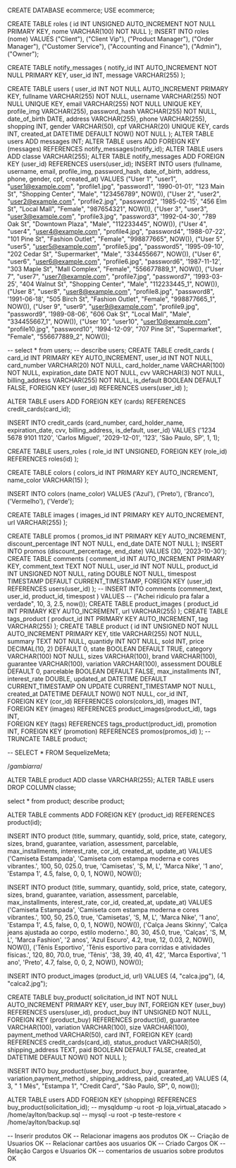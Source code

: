 CREATE DATABASE ecommerce;
USE ecommerce;

CREATE TABLE roles (
    id INT UNSIGNED AUTO_INCREMENT NOT NULL PRIMARY KEY,
    nome VARCHAR(100) NOT NULL
);
INSERT INTO roles (nome) 
VALUES 
("Client"),
("Client Vip"),
("Product Manager"),
("Order Manager"),
("Customer Service"),
("Accounting and Finance"),
("Admin"),
("Owner");

CREATE TABLE notify_messages (
	notify_id INT AUTO_INCREMENT NOT NULL PRIMARY KEY,
    user_id INT,
    message VARCHAR(255)
);

CREATE TABLE users (
    user_id INT NOT NULL AUTO_INCREMENT PRIMARY KEY,
    fullname VARCHAR(255) NOT NULL,
    username VARCHAR(255) NOT NULL UNIQUE KEY,
    email VARCHAR(255) NOT NULL UNIQUE KEY,
    profile_img VARCHAR(255),
    password_hash VARCHAR(255) NOT NULL,
    date_of_birth DATE,
    address VARCHAR(255),
    phone VARCHAR(255),
    shopping INT,
    gender VARCHAR(50),
    cpf VARCHAR(20) UNIQUE KEY,
    cards INT,
    created_at DATETIME DEFAULT NOW() NOT NULL
);
ALTER TABLE users ADD messages INT;
ALTER TABLE users ADD FOREIGN KEY (messages) REFERENCES notify_messages(notify_id);
ALTER TABLE users ADD classe VARCHAR(255);
ALTER TABLE notify_messages ADD FOREIGN KEY (user_id) REFERENCES users(user_id);
INSERT INTO users (fullname, username, email, profile_img, password_hash, date_of_birth, address, phone, gender, cpf, created_at)
VALUES 
    ("User 1", "user1", "user1@example.com", "profile1.jpg", "password1", '1990-01-01', "123 Main St", "Shopping Center", "Male", "123456789", NOW()),
    ("User 2", "user2", "user2@example.com", "profile2.jpg", "password2", '1985-02-15', "456 Elm St", "Local Mall", "Female", "987654321", NOW()),
    ("User 3", "user3", "user3@example.com", "profile3.jpg", "password3", '1992-04-30', "789 Oak St", "Downtown Plaza", "Male", "112233445", NOW()),
    ("User 4", "user4", "user4@example.com", "profile4.jpg", "password4", '1988-07-22', "101 Pine St", "Fashion Outlet", "Female", "998877665", NOW()),
    ("User 5", "user5", "user5@example.com", "profile5.jpg", "password5", '1995-09-10', "202 Cedar St", "Supermarket", "Male", "334455667", NOW()),
    ("User 6", "user6", "user6@example.com", "profile6.jpg", "password6", '1987-11-12', "303 Maple St", "Mall Complex", "Female", "556677889_1", NOW()),
    ("User 7", "user7", "user7@example.com", "profile7.jpg", "password7", '1993-03-25', "404 Walnut St", "Shopping Center", "Male", "112233445_1", NOW()),
    ("User 8", "user8", "user8@example.com", "profile8.jpg", "password8", '1991-06-18', "505 Birch St", "Fashion Outlet", "Female", "998877665_1", NOW()),
    ("User 9", "user9", "user9@example.com", "profile9.jpg", "password9", '1989-08-06', "606 Oak St", "Local Mall", "Male", "334455667_1", NOW()),
    ("User 10", "user10", "user10@example.com", "profile10.jpg", "password10", '1994-12-09', "707 Pine St", "Supermarket", "Female", "556677889_2", NOW());
    
-- select * from users;
-- describe users;
CREATE TABLE credit_cards (
    card_id INT PRIMARY KEY AUTO_INCREMENT,
    user_id INT NOT NULL,
    card_number VARCHAR(20) NOT NULL,
    card_holder_name VARCHAR(100) NOT NULL,
    expiration_date DATE NOT NULL,
    cvv VARCHAR(3) NOT NULL,
    billing_address VARCHAR(255) NOT NULL,
    is_default BOOLEAN DEFAULT FALSE,
    FOREIGN KEY (user_id) REFERENCES users(user_id)
);

ALTER TABLE users ADD FOREIGN KEY (cards) REFERENCES credit_cards(card_id);

INSERT INTO credit_cards (card_number, card_holder_name, expiration_date, cvv, billing_address, is_default, user_id) 
VALUES 
('1234 5678 9101 1120', 'Carlos Miguel', '2029-12-01', '123', 'São Paulo, SP', 1, 1);


CREATE TABLE users_roles (
    role_id INT UNSIGNED,
    FOREIGN KEY (role_id) REFERENCES roles(id)
);

CREATE TABLE colors (
    colors_id INT PRIMARY KEY AUTO_INCREMENT,
    name_color VARCHAR(15)
);

INSERT INTO colors (name_color) VALUES
    ('Azul'),
    ('Preto'),
    ('Branco'),
    ('Vermelho'),
    ('Verde');

CREATE TABLE images (
    images_id INT PRIMARY KEY AUTO_INCREMENT,
    url VARCHAR(255)
);

CREATE TABLE promos (
    promos_id INT PRIMARY KEY AUTO_INCREMENT,
    discount_percentage INT NOT NULL,
    end_date DATE NOT NULL
);
INSERT INTO promos (discount_percentage, end_date) VALUES (30, '2023-10-30');
CREATE TABLE comments (
    comment_id INT AUTO_INCREMENT PRIMARY KEY,
    comment_text TEXT NOT NULL,
    user_id INT NOT NULL,
    product_id INT UNSIGNED NOT NULL,
    rating DOUBLE NOT NULL,
    timespost TIMESTAMP DEFAULT CURRENT_TIMESTAMP,
    FOREIGN KEY (user_id) REFERENCES users(user_id)
);
-- INSERT INTO comments (comment_text, user_id, product_id, timespost ) VALUES 
-- ("Achei ridiculo pra falar a verdade", 10, 3, 2.5, now());
CREATE TABLE product_images (
    product_id INT PRIMARY KEY AUTO_INCREMENT,
    url VARCHAR(255)
);
CREATE TABLE tags_product (
    product_id INT PRIMARY KEY AUTO_INCREMENT,
    tag VARCHAR(255)
);
CREATE TABLE product (
    id INT UNSIGNED NOT NULL AUTO_INCREMENT PRIMARY KEY,
    title VARCHAR(255) NOT NULL,
    summary TEXT NOT NULL,
    quantidy INT NOT NULL,
    sold INT,
    price DECIMAL(10, 2) DEFAULT 0,
    state BOOLEAN DEFAULT TRUE,
    category VARCHAR(100) NOT NULL,
    sizes VARCHAR(100),
    brand VARCHAR(100),
    guarantee VARCHAR(100),
    variation VARCHAR(100),
    assessment DOUBLE DEFAULT 0,
    parcelable BOOLEAN DEFAULT FALSE,
    max_installments INT,
    interest_rate DOUBLE,
    updated_at DATETIME DEFAULT CURRENT_TIMESTAMP ON UPDATE CURRENT_TIMESTAMP NOT NULL,
    created_at DATETIME DEFAULT NOW() NOT NULL,
    cor_id INT,    
    FOREIGN KEY (cor_id) REFERENCES colors(colors_id),
    images INT,    
    FOREIGN KEY (images) REFERENCES product_images(product_id),
    tags INT,    
    FOREIGN KEY (tags) REFERENCES tags_product(product_id),
    promotion INT,
    FOREIGN KEY (promotion) REFERENCES promos(promos_id)
);
 -- TRUNCATE TABLE product;

-- SELECT * FROM SequelizeMeta;

/*gambiarra*/

ALTER TABLE product ADD classe VARCHAR(255);
ALTER TABLE users
DROP COLUMN classe;


select * from product;
describe product;

ALTER TABLE comments ADD FOREIGN KEY (product_id) REFERENCES product(id);


INSERT INTO product (title, summary, quantidy, sold, price, state, category, sizes, brand, guarantee, variation, assessment, parcelable, max_installments, interest_rate, cor_id, created_at, update_at)
VALUES
    ('Camiseta Estampada', 'Camiseta com estampa moderna e cores vibrantes.', 100, 50, 025.0, true, 'Camisetas', 'S, M, L', 'Marca Nike', '1 ano', 'Estampa 1', 4.5, false, 0, 0, 1, NOW(), NOW());

INSERT INTO product (title, summary, quantidy, sold, price, state, category, sizes, brand, guarantee, variation, assessment, parcelable, max_installments, interest_rate, cor_id, created_at, update_at)
VALUES
    ('Camiseta Estampada', 'Camiseta com estampa moderna e cores vibrantes.', 100, 50, 25.0, true, 'Camisetas', 'S, M, L', 'Marca Nike', '1 ano', 'Estampa 1', 4.5, false, 0, 0, 1, NOW(), NOW()),
    ('Calça Jeans Skinny', 'Calça jeans ajustada ao corpo, estilo moderno.', 80, 30, 45.0, true, 'Calças', 'S, M, L', 'Marca Fashion', '2 anos', 'Azul Escuro', 4.2, true, 12, 0.03, 2, NOW(), NOW()),
    ('Tênis Esportivo', 'Tênis esportivo para corridas e atividades físicas.', 120, 80, 70.0, true, 'Tênis', '38, 39, 40, 41, 42', 'Marca Esportiva', '1 ano', 'Preto', 4.7, false, 0, 0, 2, NOW(), NOW());

INSERT INTO product_images (product_id, url)
VALUES
    (4, "calca.jpg"),
    (4, "calca2.jpg");
    
CREATE TABLE buy_product(
    solicitation_id INT NOT NULL AUTO_INCREMENT PRIMARY KEY,
    user_buy INT,
    FOREIGN KEY (user_buy) REFERENCES users(user_id),
    product_buy INT UNSIGNED NOT NULL,
    FOREIGN KEY (product_buy) REFERENCES product(id),
    guarantee VARCHAR(100),
    variation VARCHAR(100),
    size VARCHAR(100),
    payment_method VARCHAR(50),
    card INT,
    FOREIGN KEY (card) REFERENCES credit_cards(card_id),
    status_product VARCHAR(50),
    shipping_address TEXT,
    paid BOOLEAN DEFAULT FALSE,
    created_at DATETIME DEFAULT NOW() NOT NULL
);

INSERT INTO buy_product(user_buy, product_buy , guarantee, variation,payment_method , shipping_address, paid, created_at) VALUES 
(4, 3, " 1 Mês", "Estampa 1", "Credit Card", "São Paulo, SP", 0, now());

ALTER TABLE users ADD FOREIGN KEY (shopping) REFERENCES buy_product(solicitation_id);
-- mysqldump -u root -p loja_virtual_atacado > /home/aylton/backup.sql
-- mysql -u root -p teste-restore < /home/aylton/backup.sql

-- Inserir produtos OK
-- Relacionar imagens aos produtos OK
-- Criação de Usuarios OK
-- Relacionar cartões aos usuarios OK
-- Criado Cargos OK
-- Relação  Cargos e Usuarios 	OK
-- comentarios de usuarios sobre produtos OK